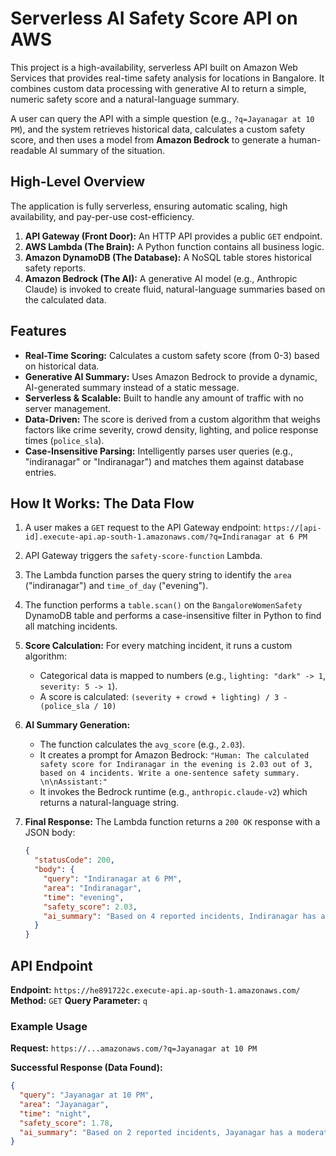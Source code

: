 # Serverless AI Safety Score API on AWS

This project is a high-availability, serverless API built on Amazon Web Services that provides real-time safety analysis for locations in Bangalore. It combines custom data processing with generative AI to return a simple, numeric safety score and a natural-language summary.

A user can query the API with a simple question (e.g., `?q=Jayanagar at 10 PM`), and the system retrieves historical data, calculates a custom safety score, and then uses a model from **Amazon Bedrock** to generate a human-readable AI summary of the situation.


## High-Level Overview

The application is fully serverless, ensuring automatic scaling, high availability, and pay-per-use cost-efficiency.

1.  **API Gateway (Front Door):** An HTTP API provides a public `GET` endpoint.
2.  **AWS Lambda (The Brain):** A Python function contains all business logic.
3.  **Amazon DynamoDB (The Database):** A NoSQL table stores historical safety reports.
4.  **Amazon Bedrock (The AI):** A generative AI model (e.g., Anthropic Claude) is invoked to create fluid, natural-language summaries based on the calculated data.

## Features

* **Real-Time Scoring:** Calculates a custom safety score (from 0-3) based on historical data.
* **Generative AI Summary:** Uses Amazon Bedrock to provide a dynamic, AI-generated summary instead of a static message.
* **Serverless & Scalable:** Built to handle any amount of traffic with no server management.
* **Data-Driven:** The score is derived from a custom algorithm that weighs factors like crime severity, crowd density, lighting, and police response times (`police_sla`).
* **Case-Insensitive Parsing:** Intelligently parses user queries (e.g., "indiranagar" or "Indiranagar") and matches them against database entries.

## How It Works: The Data Flow

1.  A user makes a `GET` request to the API Gateway endpoint:
    `https://[api-id].execute-api.ap-south-1.amazonaws.com/?q=Indiranagar at 6 PM`

2.  API Gateway triggers the `safety-score-function` Lambda.

3.  The Lambda function parses the query string to identify the `area` ("indiranagar") and `time_of_day` ("evening").

4.  The function performs a `table.scan()` on the `BangaloreWomenSafety` DynamoDB table and performs a case-insensitive filter in Python to find all matching incidents.

5.  **Score Calculation:** For every matching incident, it runs a custom algorithm:
    * Categorical data is mapped to numbers (e.g., `lighting: "dark" -> 1`, `severity: 5 -> 1`).
    * A score is calculated: `(severity + crowd + lighting) / 3 - (police_sla / 10)`

6.  **AI Summary Generation:**
    * The function calculates the `avg_score` (e.g., `2.03`).
    * It creates a prompt for Amazon Bedrock:
        `"Human: The calculated safety score for Indiranagar in the evening is 2.03 out of 3, based on 4 incidents. Write a one-sentence safety summary. \n\nAssistant:"`
    * It invokes the Bedrock runtime (e.g., `anthropic.claude-v2`) which returns a natural-language string.

7.  **Final Response:** The Lambda function returns a `200 OK` response with a JSON body:
    ```json
    {
      "statusCode": 200,
      "body": {
        "query": "Indiranagar at 6 PM",
        "area": "Indiranagar",
        "time": "evening",
        "safety_score": 2.03,
        "ai_summary": "Based on 4 reported incidents, Indiranagar has an average safety score in the evening; please exercise caution."
      }
    }
    ```

## API Endpoint

**Endpoint:** `https://he891722c.execute-api.ap-south-1.amazonaws.com/`
**Method:** `GET`
**Query Parameter:** `q`

### Example Usage

**Request:**
`https://...amazonaws.com/?q=Jayanagar at 10 PM`

**Successful Response (Data Found):**
```json
{
  "query": "Jayanagar at 10 PM",
  "area": "Jayanagar",
  "time": "night",
  "safety_score": 1.78,
  "ai_summary": "Based on 2 reported incidents, Jayanagar has a moderate safety score at night. It is advisable to stay alert."
}
